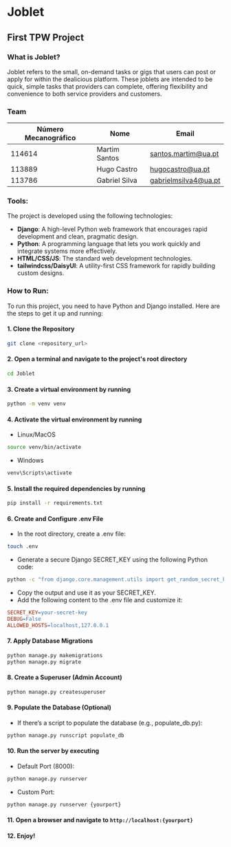 # Joblet
## First TPW Project

### What is Joblet?
Joblet refers to the small, on-demand tasks or gigs that users can post or apply for within the dealicious platform. These joblets are intended to be quick, simple tasks that providers can complete, offering flexibility and convenience to both service providers and customers.

### Team
| Número Mecanográfico | Nome          | Email                  |
|----------------------|---------------|------------------------|
| 114614               | Martim Santos | santos.martim@ua.pt    |
| 113889               | Hugo Castro   | hugocastro@ua.pt       |
| 113786               | Gabriel Silva | gabrielmsilva4@ua.pt   |

### Tools:
The project is developed using the following technologies:
- **Django**: A high-level Python web framework that encourages rapid development and clean, pragmatic design.
- **Python**: A programming language that lets you work quickly and integrate systems more effectively.
- **HTML/CSS/JS**: The standard web development technologies.
- **tailwindcss/DaisyUI**: A utility-first CSS framework for rapidly building custom designs.

### How to Run:
To run this project, you need to have Python and Django installed. Here are the steps to get it up and running:

#### 1. Clone the Repository
```bash
git clone <repository_url>
```

#### 2. Open a terminal and navigate to the project's root directory
```bash
cd Joblet
```
   
#### 3. Create a virtual environment by running
```bash
python -m venv venv
```

#### 4. Activate the virtual environment by running
- Linux/MacOS
```bash
source venv/bin/activate
```
- Windows
```powershell
venv\Scripts\activate
```

#### 5. Install the required dependencies by running
```bash
pip install -r requirements.txt
```

#### 6. Create and Configure .env File
- In the root directory, create a .env file:
```bash
touch .env
```
- Generate a secure Django SECRET_KEY using the following Python code:
```bash
python -c "from django.core.management.utils import get_random_secret_key; print(get_random_secret_key())"
```
- Copy the output and use it as your SECRET_KEY.
- Add the following content to the .env file and customize it:
```makefile
SECRET_KEY=your-secret-key
DEBUG=False
ALLOWED_HOSTS=localhost,127.0.0.1
```

#### 7. Apply Database Migrations
```bash
python manage.py makemigrations
python manage.py migrate
```

#### 8. Create a Superuser (Admin Account)
```bash
python manage.py createsuperuser
```

#### 9. Populate the Database (Optional)
- If there’s a script to populate the database (e.g., populate_db.py):
```bash
python manage.py runscript populate_db
```

#### 10. Run the server by executing
- Default Port (8000):
```bash
python manage.py runserver
```
- Custom Port:
```bash
python manage.py runserver {yourport}
```

#### 11. Open a browser and navigate to `http://localhost:{yourport}`
#### 12. Enjoy!
